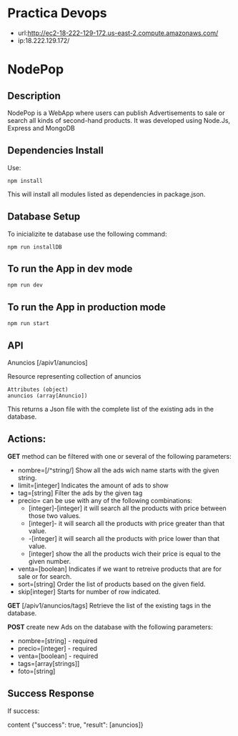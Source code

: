 # Practica Devops
- url:http://ec2-18-222-129-172.us-east-2.compute.amazonaws.com/
- ip:18.222.129.172/


# NodePop

## Description

NodePop is a WebApp where users can publish Advertisements to sale or search all kinds of second-hand products.
It was developed using Node.Js, Express and MongoDB

## Dependencies Install

Use:
```
npm install
```
This will install all modules listed as dependencies in package.json.

## Database Setup

To inicializite te database use the following command:

```
npm run installDB
```

## To run the App in dev mode

```
npm run dev
```

## To run the App in production mode

```
npm run start
```

## API 
Anuncios [/apiv1/anuncios]

Resource representing collection of anuncios

    Attributes (object)
    anuncios (array[Anuncio])

This returns a Json file with the complete list of the existing ads in the database.

## Actions:

**GET** method can be filtered with one or several of the following parameters:

* nombre=[/^string/] Show all the ads wich name starts with the given string. 
* limit=[integer] Indicates the amount of ads to show
* tag=[string] Filter the ads by the given tag 
* precio= can be use with any of the following combinations:
  * [integer]-[integer] it will search all the products with price between those two values.    
  * [integer]- it will search all the products with price greater than that value.
  * -[integer] it will search all the products with price lower than that value.
  * [integer] show the all the products wich their price is equal to the given number.
* venta=[boolean] Indicates if we want to retreive products that are for sale or for search.
* sort=[string] Order the list of products based on the given field.
* skip[integer] Starts for number of row indicated.

**GET** 
[/apiv1/anuncios/tags] Retrieve the list of the existing tags in the database.

**POST** create new Ads on the database with the following parameters:

* nombre=[string] - required
* precio=[integer] - required
* venta=[boolean] - required
* tags=[array[strings]]
* foto=[string]

## Success Response

If success:

content {"success": true, "result": [anuncios]}
